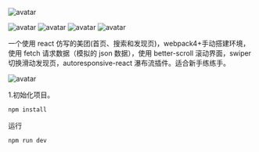 ![avatar](https://img.shields.io/badge/react--mapp-v--1.0.0-green)

![avatar](https://img.shields.io/badge/webpack-%5E4.6.0-yellowgreen) ![avatar](https://img.shields.io/badge/autoresponsive--react-%5E1.15.2-yellowgreen) ![avatar](https://img.shields.io/badge/autoresponsive--react-%5E1.1.31-yellowgreen) ![avatar](https://img.shields.io/badge/swiper-%5E4.5.0-yellowgreen)

一个使用 react 仿写的美团(首页、搜索和发现页)，webpack4+手动搭建环境，使用 fetch 请求数据（模拟的 json 数据），使用 better-scroll 滚动界面，swiper 切换滑动发现页，autoresponsive-react 瀑布流插件。适合新手练练手。

![avatar](https://img-blog.csdnimg.cn/20190910113630750.GIF)

1.初始化项目。

```javascript
npm install

```

运行

```javascript
npm run dev
```
